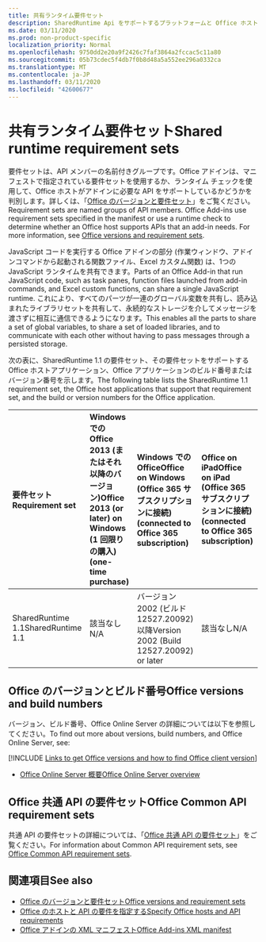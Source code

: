 ```yaml
---
title: 共有ランタイム要件セット
description: SharedRuntime Api をサポートするプラットフォームと Office ホストを指定します。
ms.date: 03/11/2020
ms.prod: non-product-specific
localization_priority: Normal
ms.openlocfilehash: 9750dd2e20a9f2426c7faf3864a2fccac5c11a80
ms.sourcegitcommit: 05b73cdec5f4db7f0b8d48a5a552ee296a0332ca
ms.translationtype: MT
ms.contentlocale: ja-JP
ms.lasthandoff: 03/11/2020
ms.locfileid: "42600677"
---
```

# <a name="shared-runtime-requirement-sets"></a><span data-ttu-id="09bd9-103">共有ランタイム要件セット</span><span class="sxs-lookup"><span data-stu-id="09bd9-103">Shared runtime requirement sets</span></span>

<span data-ttu-id="09bd9-p101">要件セットは、API メンバーの名前付きグループです。Office アドインは、マニフェストで指定されている要件セットを使用するか、ランタイム チェックを使用して、Office ホストがアドインに必要な API をサポートしているかどうかを判別します。詳しくは、「[Office のバージョンと要件セット](../../develop/office-versions-and-requirement-sets.md)」をご覧ください。</span><span class="sxs-lookup"><span data-stu-id="09bd9-p101">Requirement sets are named groups of API members. Office Add-ins use requirement sets specified in the manifest or use a runtime check to determine whether an Office host supports APIs that an add-in needs. For more information, see [Office versions and requirement sets](../../develop/office-versions-and-requirement-sets.md).</span></span>

<span data-ttu-id="09bd9-107">JavaScript コードを実行する Office アドインの部分 (作業ウィンドウ、アドインコマンドから起動される関数ファイル、Excel カスタム関数) は、1つの JavaScript ランタイムを共有できます。</span><span class="sxs-lookup"><span data-stu-id="09bd9-107">Parts of an Office Add-in that run JavaScript code, such as task panes, function files launched from add-in commands, and Excel custom functions, can share a single JavaScript runtime.</span></span> <span data-ttu-id="09bd9-108">これにより、すべてのパーツが一連のグローバル変数を共有し、読み込まれたライブラリセットを共有して、永続的なストレージを介してメッセージを渡さずに相互に通信できるようになります。</span><span class="sxs-lookup"><span data-stu-id="09bd9-108">This enables all the parts to share a set of global variables, to share a set of loaded libraries, and to communicate with each other without having to pass messages through a persisted storage.</span></span>

<span data-ttu-id="09bd9-109">次の表に、SharedRuntime 1.1 の要件セット、その要件セットをサポートする Office ホストアプリケーション、Office アプリケーションのビルド番号またはバージョン番号を示します。</span><span class="sxs-lookup"><span data-stu-id="09bd9-109">The following table lists the SharedRuntime 1.1 requirement set, the Office host applications that support that requirement set, and the build or version numbers for the Office application.</span></span>

|  <span data-ttu-id="09bd9-110">要件セット</span><span class="sxs-lookup"><span data-stu-id="09bd9-110">Requirement set</span></span>  |  <span data-ttu-id="09bd9-111">Windows での Office 2013 (またはそれ以降のバージョン)</span><span class="sxs-lookup"><span data-stu-id="09bd9-111">Office 2013 (or later) on Windows</span></span><br><span data-ttu-id="09bd9-112">(1 回限りの購入)</span><span class="sxs-lookup"><span data-stu-id="09bd9-112">(one-time purchase)</span></span> | <span data-ttu-id="09bd9-113">Windows での Office</span><span class="sxs-lookup"><span data-stu-id="09bd9-113">Office on Windows</span></span><br><span data-ttu-id="09bd9-114">(Office 365 サブスクリプションに接続)</span><span class="sxs-lookup"><span data-stu-id="09bd9-114">(connected to Office 365 subscription)</span></span>   |  <span data-ttu-id="09bd9-115">Office on iPad</span><span class="sxs-lookup"><span data-stu-id="09bd9-115">Office on iPad</span></span><br><span data-ttu-id="09bd9-116">(Office 365 サブスクリプションに接続)</span><span class="sxs-lookup"><span data-stu-id="09bd9-116">(connected to Office 365 subscription)</span></span>  |  <span data-ttu-id="09bd9-117">Office on Mac</span><span class="sxs-lookup"><span data-stu-id="09bd9-117">Office on Mac</span></span><br><span data-ttu-id="09bd9-118">(Office 365 サブスクリプションに接続)</span><span class="sxs-lookup"><span data-stu-id="09bd9-118">(connected to Office 365 subscription)</span></span>  | <span data-ttu-id="09bd9-119">Office on the web</span><span class="sxs-lookup"><span data-stu-id="09bd9-119">Office on the web</span></span>  | <span data-ttu-id="09bd9-120">Office Online Server</span><span class="sxs-lookup"><span data-stu-id="09bd9-120">Office Online Server</span></span> |
|:-----|:-----|:-----|:-----|:-----|:-----|:-----|
| <span data-ttu-id="09bd9-121">SharedRuntime 1.1</span><span class="sxs-lookup"><span data-stu-id="09bd9-121">SharedRuntime 1.1</span></span>  | <span data-ttu-id="09bd9-122">該当なし</span><span class="sxs-lookup"><span data-stu-id="09bd9-122">N/A</span></span> | <span data-ttu-id="09bd9-123">バージョン 2002 (ビルド 12527.20092) 以降</span><span class="sxs-lookup"><span data-stu-id="09bd9-123">Version 2002 (Build 12527.20092) or later</span></span> | <span data-ttu-id="09bd9-124">該当なし</span><span class="sxs-lookup"><span data-stu-id="09bd9-124">N/A</span></span> | <span data-ttu-id="09bd9-125">16.35 以降</span><span class="sxs-lookup"><span data-stu-id="09bd9-125">16.35 or later</span></span> | <span data-ttu-id="09bd9-126">2020 年 2 月</span><span class="sxs-lookup"><span data-stu-id="09bd9-126">February 2020</span></span> | <span data-ttu-id="09bd9-127">該当なし</span><span class="sxs-lookup"><span data-stu-id="09bd9-127">N/A</span></span> |

## <a name="office-versions-and-build-numbers"></a><span data-ttu-id="09bd9-128">Office のバージョンとビルド番号</span><span class="sxs-lookup"><span data-stu-id="09bd9-128">Office versions and build numbers</span></span>

<span data-ttu-id="09bd9-129">バージョン、ビルド番号、Office Online Server の詳細については以下を参照してください。</span><span class="sxs-lookup"><span data-stu-id="09bd9-129">To find out more about versions, build numbers, and Office Online Server, see:</span></span>

[!INCLUDE [Links to get Office versions and how to find Office client version](../../includes/links-get-office-versions-builds.md)]
- [<span data-ttu-id="09bd9-130">Office Online Server 概要</span><span class="sxs-lookup"><span data-stu-id="09bd9-130">Office Online Server overview</span></span>](/officeonlineserver/office-online-server-overview)

## <a name="office-common-api-requirement-sets"></a><span data-ttu-id="09bd9-131">Office 共通 API の要件セット</span><span class="sxs-lookup"><span data-stu-id="09bd9-131">Office Common API requirement sets</span></span>

<span data-ttu-id="09bd9-132">共通 API の要件セットの詳細については、「[Office 共通 API の要件セット](office-add-in-requirement-sets.md)」をご覧ください。</span><span class="sxs-lookup"><span data-stu-id="09bd9-132">For information about Common API requirement sets, see [Office Common API requirement sets](office-add-in-requirement-sets.md).</span></span>

## <a name="see-also"></a><span data-ttu-id="09bd9-133">関連項目</span><span class="sxs-lookup"><span data-stu-id="09bd9-133">See also</span></span>

- [<span data-ttu-id="09bd9-134">Office のバージョンと要件セット</span><span class="sxs-lookup"><span data-stu-id="09bd9-134">Office versions and requirement sets</span></span>](../../develop/office-versions-and-requirement-sets.md)
- [<span data-ttu-id="09bd9-135">Office のホストと API の要件を指定する</span><span class="sxs-lookup"><span data-stu-id="09bd9-135">Specify Office hosts and API requirements</span></span>](../../develop/specify-office-hosts-and-api-requirements.md)
- [<span data-ttu-id="09bd9-136">Office アドインの XML マニフェスト</span><span class="sxs-lookup"><span data-stu-id="09bd9-136">Office Add-ins XML manifest</span></span>](../../develop/add-in-manifests.md)
